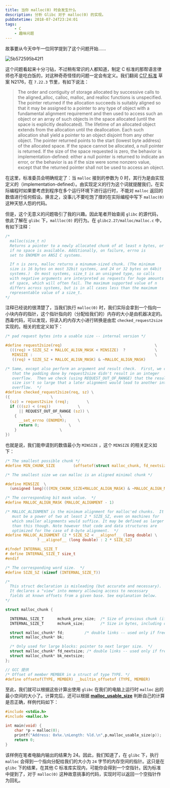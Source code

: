 ```yaml
---
title: 当你 malloc(0) 时会发生什么
description: 分析 Glibc 对于 malloc(0) 的实现。
pubDatetime: 2018-07-24T23:24:01
tags:
    - C
    - 趣味问题
---
```




故事要从今天中午一位同学提到了这个问题开始......

![5b572595b42f1](https://i.loli.net/2018/07/24/5b572595b42f1.jpg)

<!--more-->

这个问题看起来十分刁钻，不过稍有常识的人都知道，制定 C 标准的那帮语言律师也不是吃白饭的，对这种奇奇怪怪的问题一定会有定义。我们翻阅 [C17 标准](http://www.open-std.org/jtc1/sc22/wg14/www/abq/c17_updated_proposed_fdis.pdf) 草案 N2176，在 `7.22.3` 节里，有如下说法：

> The order and contiguity of storage allocated by successive calls to the aligned_alloc, calloc, malloc, and realloc functions is unspecified. The pointer returned if the allocation succeeds is suitably aligned so that it may be assigned to a pointer to any type of object with a fundamental alignment requirement and then used to access such an object or an array of such objects in the space allocated (until the space is explicitly deallocated). The lifetime of an allocated object extends from the allocation until the deallocation. Each such allocation shall yield a pointer to an object disjoint from any other object. The pointer returned points to the start (lowest byte address) of the allocated space. If the space cannot be allocated, a null pointer is returned. If the size of the space requested is zero, the behavior is implementation-defined: either a null pointer is returned to indicate an error, or the behavior is as if the size were some nonzero value, except that the returned pointer shall not be used to access an object.

在这里，标准委员会明确规定了：当 `malloc` 接到的参数为 0 时，其行为是由实现定义的（implementation-defined）。由实现定义的行为这个词就提醒我们，在实际编程时如果要考虑到程序在多个运行环境下进行运行时，不能对 `malloc` 返回的数值进行任何假设。换言之，没事儿不要吃饱了撑的在实际编程中写下 `malloc(0)` 这种天怒人怨的代码。

但是，这个无意义的问题吸引了我的兴趣。因此笔者开始查阅 `glibc` 的源代码，依此了解在 `glibc` 下，`mallloc(0)` 的行为。在 `glibc2.27/malloc/malloc.c` 中，有如下注释：

```c
/*
  malloc(size_t n)
  Returns a pointer to a newly allocated chunk of at least n bytes, or null
  if no space is available. Additionally, on failure, errno is
  set to ENOMEM on ANSI C systems.

  If n is zero, malloc returns a minumum-sized chunk. (The minimum
  size is 16 bytes on most 32bit systems, and 24 or 32 bytes on 64bit
  systems.)  On most systems, size_t is an unsigned type, so calls
  with negative arguments are interpreted as requests for huge amounts
  of space, which will often fail. The maximum supported value of n
  differs across systems, but is in all cases less than the maximum
  representable value of a size_t.
*/
```

注释已经说的很清楚了，当我们执行 `malloc(0)` 时，我们实际会拿到一个指向一小块内存的指针，这个指针指向的（分配给我们的）内存的大小是由机器决定的。西毒代码，可以发现，将读入的内存大小进行转换是由宏 `checked_request2size` 实现的。相关的宏定义如下：

```c
/* pad request bytes into a usable size -- internal version */

#define request2size(req)                                         \
  (((req) + SIZE_SZ + MALLOC_ALIGN_MASK < MINSIZE)  ?             \
   MINSIZE :                                                      \
   ((req) + SIZE_SZ + MALLOC_ALIGN_MASK) & ~MALLOC_ALIGN_MASK)

/* Same, except also perform an argument and result check.  First, we check
   that the padding done by request2size didn't result in an integer
   overflow.  Then we check (using REQUEST_OUT_OF_RANGE) that the resulting
   size isn't so large that a later alignment would lead to another integer
   overflow.  */
#define checked_request2size(req, sz) \
({				    \
  (sz) = request2size (req);	    \
  if (((sz) < (req))		    \
      || REQUEST_OUT_OF_RANGE (sz)) \
    {				    \
      __set_errno (ENOMEM);	    \
      return 0;			    \
    }				    \
})
```

也就是说，我们能申请到的数值最小为  `MINSIZE` ，这个 `MINSIZE` 的相关定义如下：

```c
/* The smallest possible chunk */
#define MIN_CHUNK_SIZE        (offsetof(struct malloc_chunk, fd_nextsize))

/* The smallest size we can malloc is an aligned minimal chunk */

#define MINSIZE  \
  (unsigned long)(((MIN_CHUNK_SIZE+MALLOC_ALIGN_MASK) & ~MALLOC_ALIGN_MASK))

/* The corresponding bit mask value.  */
#define MALLOC_ALIGN_MASK (MALLOC_ALIGNMENT - 1)

/* MALLOC_ALIGNMENT is the minimum alignment for malloc'ed chunks.  It
   must be a power of two at least 2 * SIZE_SZ, even on machines for
   which smaller alignments would suffice. It may be defined as larger
   than this though. Note however that code and data structures are
   optimized for the case of 8-byte alignment.  */
#define MALLOC_ALIGNMENT (2 * SIZE_SZ < __alignof__ (long double) \
			  ? __alignof__ (long double) : 2 * SIZE_SZ)

#ifndef INTERNAL_SIZE_T
# define INTERNAL_SIZE_T size_t
#endif

/* The corresponding word size.  */
#define SIZE_SZ (sizeof (INTERNAL_SIZE_T))

/*
  This struct declaration is misleading (but accurate and necessary).
  It declares a "view" into memory allowing access to necessary
  fields at known offsets from a given base. See explanation below.
*/

struct malloc_chunk {

  INTERNAL_SIZE_T      mchunk_prev_size;  /* Size of previous chunk (if free).  */
  INTERNAL_SIZE_T      mchunk_size;       /* Size in bytes, including overhead. */

  struct malloc_chunk* fd;         /* double links -- used only if free. */
  struct malloc_chunk* bk;

  /* Only used for large blocks: pointer to next larger size.  */
  struct malloc_chunk* fd_nextsize; /* double links -- used only if free. */
  struct malloc_chunk* bk_nextsize;
};

// GCC 提供
/* Offset of member MEMBER in a struct of type TYPE. */
#define offsetof(TYPE, MEMBER) __builtin_offsetof (TYPE, MEMBER)
```

至此，我们就可以根据这些计算出使用 `glibc` 在我们的电脑上运行时 `malloc` 出的最小空间的大小了。计算完后，还可以根据 [**malloc_usable_size**](https://linux.die.net/man/3/malloc_usable_size) 判断自己的计算是否正确，样例代码如下：

```c
#include <stdio.h>
#include <malloc.h>

int main(void) {
    char *p = malloc(0);
    printf("Address: 0x%x.\nLength: %ld.\n",p,malloc_usable_size(p));
    return 0;
}
```

该样例在笔者电脑内输出的结果为 24。因此，我们知道了，在 `glibc` 下，执行 `malloc` 会得到一个指向分配给我们的大小为 `24` 字节的内存空间的指针。这只是在 `glibc` 下的结果，在其他 C 标准库实现内，可能你会得到一个空指针。因为标准中提到了，对于 `malloc(0)` 这种故意挑事的代码，实现时可以返回一个空指针作为回礼。


